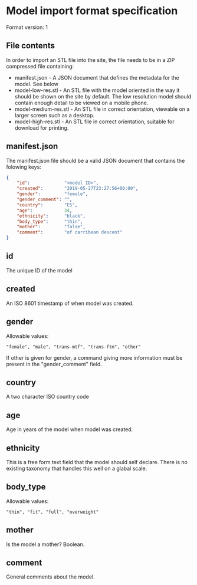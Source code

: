Model import format specification
=================================

Format version: 1

File contents
-------------

In order to import an STL file into the site, the file
needs to be in a ZIP compressed file containing:

* manifest.json     - A JSON document that defines the metadata for the model. See below
* model-low-res.stl - An STL file with the model oriented in the way it should be shown on the
                    site by default. The low resolution model should contain enough detail
                    to be viewed on a mobile phone.
* model-medium-res.stl - An STL file in correct orientation, viewable on a larger screen such as 
                       a desktop.
* model-high-res.stl   - An STL file in correct orientation, suitable for download for printing.

manifest.json
-------------

The manifest.json file should be a valid JSON document that contains the 
folowing keys:

```json
{
    "id":             "<model ID>",
    "created":        "2019-05-27T23:27:56+00:00",
    "gender":         "female",
    "gender_comment": "",
    "country":        "ES",
    "age":            34,
    "ethnicity":      "black",
    "body_type":      "thin",
    "mother":         "false",
    "comment":        "of carribean descent"       
}
```

id
--

The unique ID of the model

created
-------

An ISO 8601 timestamp of when model was created.

gender
------

Allowable values: 
 
`"female", "male", "trans-mtf", "trans-ftm", "other"`

If other is given for gender, a command giving more information must be present in
the "gender_comment" field.

country
-------

A two character ISO country code

age
---

Age in years of the model when model was created.


ethnicity
---------

This is a free form text field that the model should self declare. There is no existing taxonomy that handles
this well on a glabal scale. 


body_type
---------

Allowable values:

`"thin", "fit", "full", "overweight"`

mother
------

Is the model a mother? Boolean.

comment
-------

General comments about the model. 
